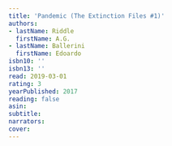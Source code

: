 ```yaml
---
title: 'Pandemic (The Extinction Files #1)'
authors:
- lastName: Riddle
  firstName: A.G.
- lastName: Ballerini
  firstName: Edoardo
isbn10: ''
isbn13: ''
read: 2019-03-01
rating: 3
yearPublished: 2017
reading: false
asin:
subtitle:
narrators:
cover:
---
```


